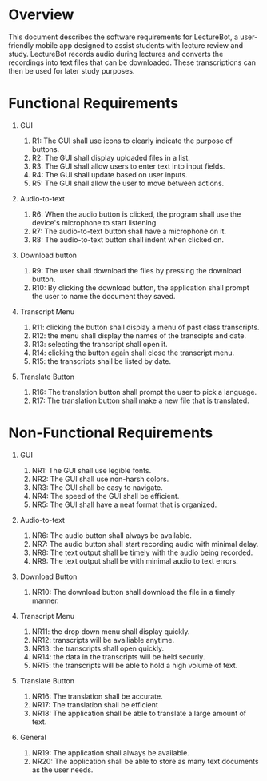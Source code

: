 
# Overview

This document describes the software requirements for LectureBot, a user-friendly mobile app designed 
to assist students with lecture review and study. LectureBot records audio during lectures and converts
the recordings into text files that can be downloaded. These transcriptions can then be used for later 
study purposes.

# Functional Requirements

1. GUI 
   1. R1: The GUI shall use icons to clearly indicate the purpose of buttons.
   2. R2: The GUI shall display uploaded files in a list.
   3. R3: The GUI shall allow users to enter text into input fields.
   4. R4: The GUI shall update based on user inputs. 
   5. R5: The GUI shall allow the user to move between actions.

2. Audio-to-text
   1. R6: When the audio button is clicked, the program shall use the device's microphone to start listening
   2. R7: The audio-to-text button shall have a microphone on it.
   3. R8: The audio-to-text button shall indent when clicked on.

3. Download button
   1. R9: The user shall download the files by pressing the download button.
   2. R10: By clicking the download button, the application shall prompt the user to name the document they saved.

4. Transcript Menu
   1. R11: clicking the button shall display a menu of past class transcripts.
   2. R12: the menu shall display the names of the transcipts and date.
   3. R13: selecting the transcript shall open it.
   4. R14: clicking the button again shall close the transcript menu.
   5. R15: the transcripts shall be listed by date.

5. Translate Button
   1. R16: The translation button shall prompt the user to pick a language.
   2. R17: The translation button shall make a new file that is translated.

# Non-Functional Requirements

1. GUI 
   1. NR1: The GUI shall use legible fonts.
   2. NR2: The GUI shall use non-harsh colors.
   3. NR3: The GUI shall be easy to navigate.
   4. NR4: The speed of the GUI shall be efficient. 
   5. NR5: The GUI shall have a neat format that is organized.

2. Audio-to-text
   1. NR6: The audio button shall always be available.
   2. NR7: The audio button shall start recording audio with minimal delay.
   3. NR8: The text output shall be timely with the audio being recorded.
   4. NR9: The text output shall be with minimal audio to text errors.

3. Download Button
   1. NR10: The download button shall download the file in a timely manner.

4. Transcript Menu
   1. NR11: the drop down menu shall display quickly.
   2. NR12: transcripts will be availiable anytime.
   3. NR13: the transcripts shall open quickly.
   4. NR14: the data in the transcripts will be held securly.
   5. NR15: the transcripts will be able to hold a high volume of text.

5. Translate Button
   1. NR16: The translation shall be accurate.
   2. NR17: The translation shall be efficient
   3. NR18: The application shall be able to translate a large amount of text.
6. General
   1. NR19: The application shall always be available.
   2. NR20: The application shall be able to store as many text documents as the user needs.

